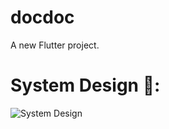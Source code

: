 # docdoc

A new Flutter project.

#  System Design 🎨:

![System Design](https://github.com/user-attachments/assets/3cc3f8a0-9f2a-4f0a-b601-539d2582c3cd)
